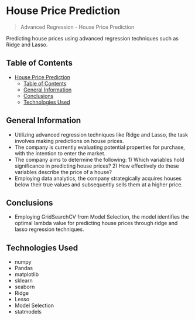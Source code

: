 # House Price Prediction
> Advanced Regression - House Price Prediction

Predicting house prices using advanced regression techniques such as Ridge and Lasso.

## Table of Contents
- [House Price Prediction](#house-price-prediction)
  - [Table of Contents](#table-of-contents)
  - [General Information](#general-information)
  - [Conclusions](#conclusions)
  - [Technologies Used](#technologies-used)


## General Information
- Utilizing advanced regression techniques like Ridge and Lasso, the task involves making predictions on house prices.
- The company is currently evaluating potential properties for purchase, with the intention to enter the market.
- The company aims to determine the following: 1) Which variables hold significance in predicting house prices? 2) How effectively do these variables describe the price of a house?
- Employing data analytics, the company strategically acquires houses below their true values and subsequently sells them at a higher price.

<!-- You don't have to answer all the questions - just the ones relevant to your project. -->

## Conclusions
- Employing GridSearchCV from Model Selection, the model identifies the optimal lambda value for predicting house prices through ridge and lasso regression techniques.


## Technologies Used
- numpy
- Pandas
- matplotlib
- sklearn
- seaborn
- Ridge
- Lesso
- Model Selection
- statmodels
